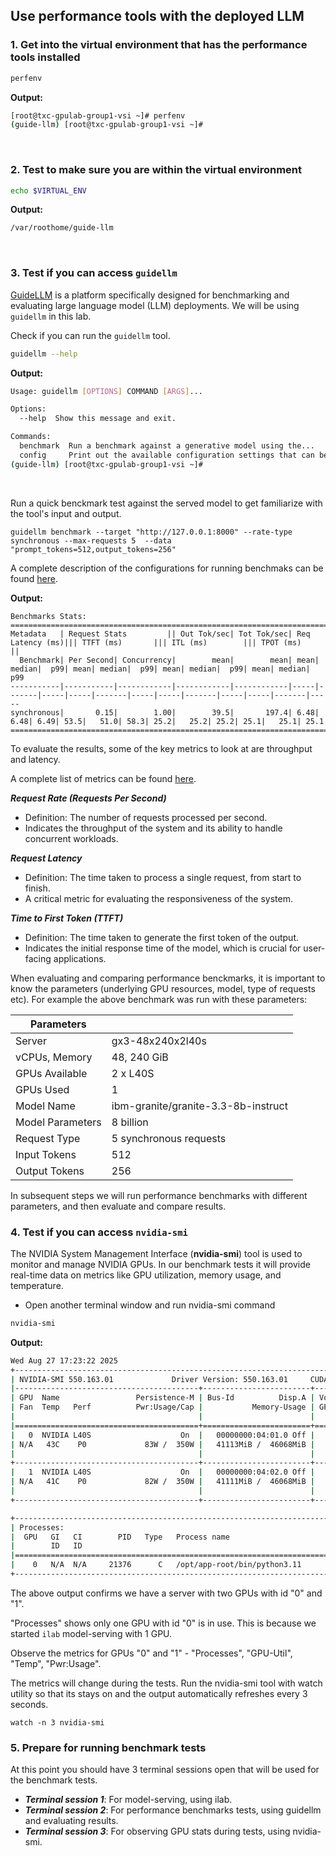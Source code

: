 
## Use performance tools with the deployed LLM

### 1. Get into the virtual environment that has the performance tools installed

``` bash
perfenv
```

**Output:**

``` bash
[root@txc-gpulab-group1-vsi ~]# perfenv
(guide-llm) [root@txc-gpulab-group1-vsi ~]#
```
<p>&nbsp;</p>

### 2. Test to make sure you are within the virtual environment

``` bash
echo $VIRTUAL_ENV
```
**Output:**

``` bash
/var/roothome/guide-llm
```
<p>&nbsp;</p>

### 3. Test if you can access `guidellm`

[GuideLLM](https://github.com/vllm-project/guidellm) is a platform specifically designed for benchmarking and evaluating large language model (LLM) deployments. We will be using `guidellm` in this lab.

Check if you can run the `guidellm` tool.


``` bash
guidellm --help
```
**Output:**

``` bash
Usage: guidellm [OPTIONS] COMMAND [ARGS]...

Options:
  --help  Show this message and exit.

Commands:
  benchmark  Run a benchmark against a generative model using the...
  config     Print out the available configuration settings that can be...
(guide-llm) [root@txc-gpulab-group1-vsi ~]#
```
<p>&nbsp;</p>


Run a quick benckmark test against the served model to get familiarize with the tool's input and output.

```
guidellm benchmark --target "http://127.0.0.1:8000" --rate-type synchronous --max-requests 5  --data "prompt_tokens=512,output_tokens=256"
```

A complete description of the configurations for running benchmaks can be found [here](https://github.com/vllm-project/guidellm/blob/59c1be87a82c44bc3c53263ea658b96e29f4e668/README.md#configurations).

**Output:**

```
Benchmarks Stats:
==============================================================================================================================================
Metadata   | Request Stats         || Out Tok/sec| Tot Tok/sec| Req Latency (ms)||| TTFT (ms)       ||| ITL (ms)        ||| TPOT (ms)       ||
  Benchmark| Per Second| Concurrency|        mean|        mean| mean| median|  p99| mean| median|  p99| mean| median|  p99| mean| median|  p99
-----------|-----------|------------|------------|------------|-----|-------|-----|-----|-------|-----|-----|-------|-----|-----|-------|-----
synchronous|       0.15|        1.00|        39.5|       197.4| 6.48|   6.48| 6.49| 53.5|   51.0| 58.3| 25.2|   25.2| 25.2| 25.1|   25.1| 25.1
==============================================================================================================================================
 ```

To evaluate the results, some of the key metrics to look at are throughput and latency.

A complete list of metrics can be found [here](https://github.com/vllm-project/guidellm/blob/main/docs/metrics.md).

***Request Rate (Requests Per Second)***
- Definition: The number of requests processed per second.
- Indicates the throughput of the system and its ability to handle concurrent workloads.

***Request Latency***
- Definition: The time taken to process a single request, from start to finish.
- A critical metric for evaluating the responsiveness of the system.

***Time to First Token (TTFT)***
- Definition: The time taken to generate the first token of the output.
- Indicates the initial response time of the model, which is crucial for user-facing applications.


When evaluating and comparing performance benckmarks, it is important to know the parameters (underlying GPU resources, model, type of requests etc). For example the above benchmark was run with these parameters:

| **Parameters**      ||
|------------------|--------------------------------------------------|
| Server           | gx3-48x240x2l40s                                 |
| vCPUs, Memory    | 48, 240 GiB                                      |
| GPUs Available   | 2 x L40S                                       |
| GPUs Used        | 1                                                |
| Model Name       | ibm-granite/granite-3.3-8b-instruct              |
| Model Parameters | 8 billion                                        |
| Request Type     | 5 synchronous requests                           |
| Input Tokens     | 512                                              |
| Output Tokens    | 256                                              |

In subsequent steps we will run performance benchmarks with different parameters, and then evaluate and compare results.



### 4. Test if you can access `nvidia-smi`

The NVIDIA System Management Interface (**nvidia-smi**) tool is used to monitor and manage NVIDIA GPUs. In our benchmark tests it will provide real-time data on metrics like GPU utilization, memory usage, and temperature.


* Open another terminal window and run nvidia-smi command

``` bash
nvidia-smi
```

**Output:**

``` bash
Wed Aug 27 17:23:22 2025
+-----------------------------------------------------------------------------------------+
| NVIDIA-SMI 550.163.01             Driver Version: 550.163.01     CUDA Version: 12.4     |
|-----------------------------------------+------------------------+----------------------+
| GPU  Name                 Persistence-M | Bus-Id          Disp.A | Volatile Uncorr. ECC |
| Fan  Temp   Perf          Pwr:Usage/Cap |           Memory-Usage | GPU-Util  Compute M. |
|                                         |                        |               MIG M. |
|=========================================+========================+======================|
|   0  NVIDIA L40S                    On  |   00000000:04:01.0 Off |                    0 |
| N/A   43C    P0             83W /  350W |   41113MiB /  46068MiB |      0%      Default |
|                                         |                        |                  N/A |
+-----------------------------------------+------------------------+----------------------+
|   1  NVIDIA L40S                    On  |   00000000:04:02.0 Off |                    0 |
| N/A   41C    P0             82W /  350W |   41111MiB /  46068MiB |      0%      Default |
|                                         |                        |                  N/A |
+-----------------------------------------+------------------------+----------------------+

+-----------------------------------------------------------------------------------------+
| Processes:                                                                              |
|  GPU   GI   CI        PID   Type   Process name                              GPU Memory |
|        ID   ID                                                               Usage      |
|=========================================================================================|
|    0   N/A  N/A     21376      C   /opt/app-root/bin/python3.11                41090MiB |
+-----------------------------------------------------------------------------------------+
```


The above output confirms we have a server with two GPUs with id "0" and "1".

"Processes" shows only one GPU with id "0" is in use. This is because we started `ilab` model-serving with 1 GPU.

Observe the metrics for GPUs "0" and "1" - "Processes", "GPU-Util", "Temp", "Pwr:Usage".

The metrics will change during the tests. Run the nvidia-smi tool with watch utility so that its stays on and the output automatically refreshes every 3 seconds.

```
watch -n 3 nvidia-smi

```

### 5. Prepare for running benchmark tests

At this point you should have 3 terminal sessions open that will be used for the benchmark tests.

- ***Terminal session 1***: For model-serving, using ilab.
- ***Terminal session 2***: For performance benchmarks tests, using guidellm and evaluating results.
- ***Terminal session 3***: For observing GPU stats during tests, using nvidia-smi.


